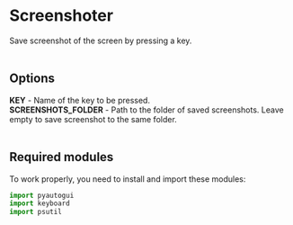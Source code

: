 # Screenshoter
Save screenshot of the screen by pressing a key.<br /><br />

Options
---
**KEY** - Name of the key to be pressed.<br />
**SCREENSHOTS_FOLDER** - Path to the folder of saved screenshots. Leave empty to save screenshot to the same folder.<br /><br />

Required modules
---
To work properly, you need to install and import these modules:<br />
```python
import pyautogui
import keyboard
import psutil
```
